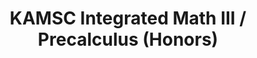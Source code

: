 ---
layout: course-page
title: KAMSC Integrated Math III / Precalculus (Honors)
instructor:
  - name: Mr. Modhi Alshehri
    url: instructional/MrModhiAlshehri
  - name: Mr. Mark Cardwell
    url: instructional/MrMarkCardwell
coursename: KAMSC INTEG. MATHEMATICS III / Pre-Calculus (H)
description: "Major component: trigonometry and functions. Functions include: trigonometric, polynomial, rational, radical, exponential and logarithmic. Concentration: relating an algebraic expression and its graph to data found in the real world, so that a mathematical model can be written. Methods: both algebraic and graphical. Additional topics: exploratory and graphical introduction to experimental design, discontinuity, definition of limits; vector analysis."
---
